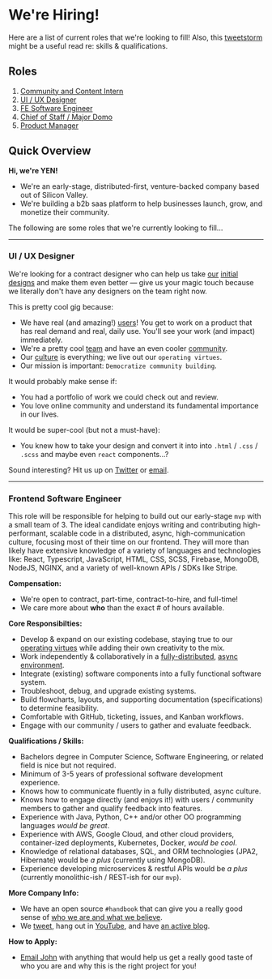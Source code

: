 # We're Hiring!

Here are a list of current roles that we're looking to fill! Also, this [tweetstorm](https://twitter.com/yenFTW/status/1369341014469607425) might be a useful read re: skills & qualifications.

## Roles

1. [Community and Content Intern](https://twitter.com/yenFTW/status/1335003091406471170) 
2. [UI / UX Designer](https://github.com/yenio/handbook/blob/master/2-job-openings.md#ui--ux-designer)
3. [FE Software Engineer](https://github.com/yenio/handbook/blob/master/2-job-openings.md#frontend-software-engineer)
4. [Chief of Staff / Major Domo](https://twitter.com/yenFTW/status/1293192500320931840)
5. [Product Manager](https://twitter.com/yenFTW/status/1367935966464200706)

## Quick Overview

**Hi, we're YEN!**

- We're an early-stage, distributed-first, venture-backed company based out of Silicon Valley.
- We're building a b2b saas platform to help businesses launch, grow, and monetize their community.

The following are some roles that we're currently looking to fill...

---

### UI / UX Designer

We're looking for a contract designer who can help us take [our](https://www.indiehackers.com/product/yen/a-quick-visual-update--MJiEOsQ8O8fbQ97vBUM) [initial](https://www.indiehackers.com/product/yen/a-few-animated-gifs--MExkTE12jGIn5DdI0Oe) [designs](https://www.indiehackers.com/product/yen/good-artists-copy--MFrFbk4F61COCakqCNC) and make them even better — give us your magic touch because we literally don't have any designers on the team right now. 

This is pretty cool gig because:

- We have real (and amazing!) [users](https://twitter.com/yenFTW/status/1340163010409627650)! You get to work on a product that has real demand and real, daily use. You'll see your work (and impact) immediately.
- We're a pretty cool [team](https://github.com/yenio/handbook#our-team) and have an even cooler [community](http://yeniverse.com). 
- Our [culture](https://github.com/yenio/handbook#operating-virtues) is everything; we live out our `operating virtues`. 
- Our mission is important: `Democratize community building`. 

It would probably make sense if:

- You had a portfolio of work we could check out and review.
- You love online community and understand its fundamental importance in our lives.

It would be super-cool (but not a must-have):

- You knew how to take your design and convert it into into `.html` / `.css` / `.scss` and maybe even `react` components...?

Sound interesting? Hit us up on [Twitter](http://twitter.com/yenftw/) or [email](mailto:john@yen.io). 




---

### Frontend Software Engineer

This role will be responsible for helping to build out our early-stage `mvp` with a small team of 3. The ideal candidate enjoys writing and contributing high-performant, scalable code in a distributed, async, high-communication culture, focusing most of their time on our frontend. They will more than likely have extensive knowledge of a variety of languages and technologies like: React, Typescript, JavaScript, HTML, CSS, SCSS, Firebase, MongoDB, NodeJS, NGINX, and a variety of well-known APIs / SDKs like Stripe.

**Compensation:**

- We're open to contract, part-time, contract-to-hire, and full-time! 
- We care more about **who** than the exact # of hours available.

**Core Responsibilties:**

- Develop & expand on our existing codebase, staying true to our [operating virtues](https://github.com/yenio/handbook#operating-virtues) while adding their own creativity to the mix.
- Work independently & collaboratively in a [fully-distributed](https://www.indiehackers.com/post/what-we-mean-when-we-say-we-are-a-distributed-first-team-0226d2f999), [async environment](https://github.com/yenio/handbook/blob/master/1-employment.md#distributed-first-async-team-communication).
- Integrate (existing) software components into a fully functional software system.
- Troubleshoot, debug, and upgrade existing systems.
- Build flowcharts, layouts, and supporting documentation (specifications) to determine feasibility.
- Comfortable with GitHub, ticketing, issues, and Kanban workflows.
- Engage with our community / users to gather and evaluate feedback.

**Qualifications / Skills:**

- Bachelors degree in Computer Science, Software Engineering, or related field is nice but not required.
- Minimum of 3-5 years of professional software development experience.
- Knows how to communicate fluently in a fully distributed, async culture.
- Knows how to engage directly (and enjoys it!) with users / community members to gather and qualify feedback into features.
- Experience with Java, Python, C++ and/or other OO programming languages *would be great*.
- Experience with AWS, Google Cloud, and other cloud providers, container-ized deployments, Kubernetes, Docker, *would be cool*.
- Knowledge of relational databases, SQL, and ORM technologies (JPA2, Hibernate) would be *a plus* (currently using MongoDB).
- Experience developing microservices & restful APIs would be *a plus* (currently monolithic-ish / REST-ish for our `mvp`).

**More Company Info:**

- We have an open source `#handbook` that can give you a really good sense of [who we are and what we believe](https://github.com/yenio/handbook).
- We [tweet](http://twitter.com/yenftw), hang out in [YouTube](http://yen.show), and have [an active blog](http://yensquad.com).

**How to Apply:**

- [Email John](mailto:john@yen.io) with anything that would help us get a really good taste of who you are and why this is the right project for you!



